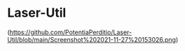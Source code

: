 # Laser-Util
(https://github.com/PotentiaPerditio/Laser-Util/blob/main/Screenshot%202021-11-27%20153026.png)
